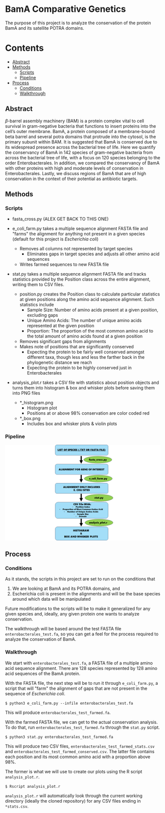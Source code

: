 # BamA Comparative Genetics

The purpose of this project is to analyze the conservation of the protein BamA and its
satellite POTRA domains.

# Contents

- [Abstract](#abstract)
- [Methods](#methods)
  - [Scripts](#scripts)
  - [Pipeline](#pipeline)
- [Process](#process)
  - [Conditions](#conditions)
  - [Walkthrough](#walkthrough)

## Abstract

$\beta$-barrel assembly machinery (BAM) is a protein complex vital to cell
survival in gram-negative bacteria that functions to insert proteins into the
cell’s outer membrane. BamA, a protein composed of a membrane-bound beta barrel
and several potra domains that protrude into the cytosol, is the primary subunit
within BAM. It is suggested that BamA is conserved due to its widespread
presence across the bacterial tree of life. Here we quantify the conservancy of
BamA in 142 species of gram-negative bacteria from across the bacterial tree of
life, with a focus on 120 species belonging to the order Enterobacterales. In
addition, we compared the conservancy of BamA with other proteins with high and
moderate levels of conservation in Enterobacterales. Lastly, we discuss regions
of BamA that are of high conservation in the context of their potential as
antibiotic targets.

## Methods

### Scripts

* fasta_cross.py (ALEX GET BACK TO THIS ONE)

* e_coli_farm.py takes a multiple sequence alignment FASTA file and "farms" the
  alignment for anything not present in a given species (default for this
  project is *Escherichia coli*)
  * Removes all columns not represented by target species
    * Eliminates gaps in target species and adjusts all other amino acid
      sequences
  * Writes farmed sequences to new FASTA file

* stat.py takes a multiple sequence alignment FASTA file and tracks statistics
provided by the Position class across the entire alignment, writing them to CSV
files.
  * position.py creates the Position class to calculate particular statistics at
given positions along the amino acid sequence alignment. Such statistics include
    * Sample Size: Number of amino acids present at a given position, excluding
    gaps
    * Unique Amino Acids: The number of unique amino acids represented at the given
    position
    * Proportion: The proportion of the most common amino acid to the total
    amount of amino acids found at a given position
  * Removes significant gaps from alignments
  * Makes note of positions that are significantly conserved
    * Expecting the protein to be fairly well conserved amongst different taxa,
      though less and less the farther back in the phylogenetic distance we reach
    * Expecting the protein to be highly conserved just in Enterobacterales

* analysis_plot.r takes a CSV file with statistics about position objects and
  turns them into histogram & box and whisker plots before saving them into PNG
  files
   * \*_histogram.png
     * Histogram plot
     * Positions at or above 98% conservation are color coded red
   * \*_box.png
     * Includes box and whisker plots & violin plots

### Pipeline

![alt text](Pipeline.png "Script Pipeline for Data")

## Process

### Conditions

As it stands, the scripts in this project are set to run on the conditions that

1. We are looking at BamA and its POTRA domains, and
2. Escherichia coli is present in the alignments and will be the base species
   around which data will be manipulated

Future modifications to the scripts will be to make it generalized for any given
species and, ideally, any given protein one wants to analyze conservation.

The walkthrough will be based around the test FASTA file
`enterobacterales_test.fa`, so you can get a feel for the process required to
analyze the conservation of BamA.

### Walkthrough

We start with `enterobacterales_test.fa`, a FASTA file of a multiple amino acid
sequence alignment. There are 128 species represented by 128 amino acid
sequences of the BamA protein.

With the FASTA file, the next step will be to run it through `e_coli_farm.py`,
a script that will "farm" the alignment of gaps that are not present in the
sequence of *Escherichia coli*.

    $ python3 e_coli_farm.py --infile enterobacterales_test.fa

This will produce `enterobacterales_test_farmed.fa`.

With the farmed FASTA file, we can get to the actual conservation analysis. To
do that, run `enterobacterales_test_farmed.fa` through the `stat.py` script.

    $ python3 stat.py enterobacterales_test_farmed.fa

This will produce two CSV files, `enterobacterales_test_farmed_stats.csv` and
`enterobacterales_test_farmed_conserved.csv`. The latter file contains each
position and its most common amino acid with a proportion above 98%.

The former is what we will use to create our plots using the R script
`analysis_plot.r`.

    $ Rscript analysis_plot.r

`analysis_plot.r` will automatically look through the current working directory
(ideally the cloned repository) for any CSV files ending in `*stats.csv`.




